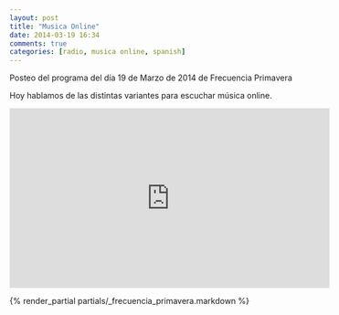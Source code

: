 ```yaml
---
layout: post
title: "Musica Online"
date: 2014-03-19 16:34
comments: true
categories: [radio, musica online, spanish]
---
```


Posteo del programa del día 19 de Marzo de 2014 de Frecuencia Primavera

Hoy hablamos de las distintas variantes para escuchar música online.

<iframe width="560" height="315" src="https://www.youtube.com/watch?v=MkxrNtYVSHk" frameborder="0" allowfullscreen></iframe>

{% render_partial partials/_frecuencia_primavera.markdown %}
